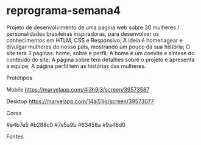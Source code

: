 # reprograma-semana4

Projeto de desenvolvimento de uma pagina web sobre 30 mulheres / personalidades brasileiras inspiradoras, para desenvolver os conhecimentos em HTLM, CSS e Responsivo;
A ideia é homenagear e divulgar mulheres do nosso país, mostrando um pouco da sua história;
O site terá 3 páginas: home, sobre e perfil;
A home é um convite e síntese do conteúdo do site;
A página sobre tem detalhes sobre o projeto e apresenta a equipe;
A página perfil tem as histórias das mulheres.

Protótipos

Mobile
https://marvelapp.com/4i3h9j3/screen/39573587

Desktop
https://marvelapp.com/14aj51ig/screen/39573077

Cores

#e4b7e5
#b288c0
#7e5a9b
#63458a
#9a48d0

Fontes
<link href="https://fonts.googleapis.com/css?family=Montserrat:400,700|Roboto+Slab:700|Roboto:400,400i" rel="stylesheet">
